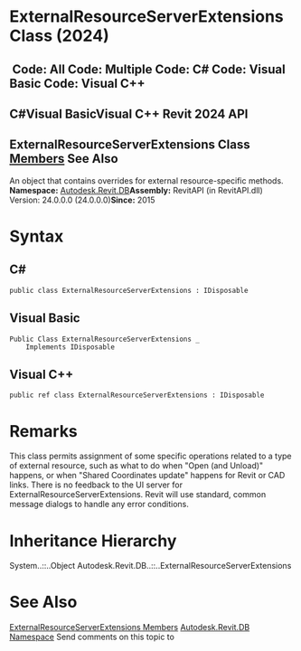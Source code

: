 # ExternalResourceServerExtensions Class (2024)

﻿
 Code: All Code: Multiple Code: C# Code: Visual Basic Code: Visual C++   
---  
C#Visual BasicVisual C++
Revit 2024 API  
---  
ExternalResourceServerExtensions Class  
[Members](a97273b2-4f35-552e-0579-1281994f903a.md "ExternalResourceServerExtensions Members") See Also  
---  
An object that contains overrides for external resource-specific methods. 
**Namespace:** [Autodesk.Revit.DB](87546ba7-461b-c646-cbb1-2cb8f5bff8b2.md "Autodesk.Revit.DB Namespace")**Assembly:** RevitAPI (in RevitAPI.dll) Version: 24.0.0.0 (24.0.0.0)**Since:** 2015 
# Syntax
C#  
---  
```text
public class ExternalResourceServerExtensions : IDisposable
```
  
Visual Basic  
---  
```text
Public Class ExternalResourceServerExtensions _
	Implements IDisposable
```
  
Visual C++  
---  
```text
public ref class ExternalResourceServerExtensions : IDisposable
```
  
# Remarks
This class permits assignment of some specific operations related to a type of external resource, such as what to do when "Open (and Unload)" happens, or when "Shared Coordinates update" happens for Revit or CAD links. 
There is no feedback to the UI server for ExternalResourceServerExtensions. Revit will use standard, common message dialogs to handle any error conditions.
# Inheritance Hierarchy
System..::..Object Autodesk.Revit.DB..::..ExternalResourceServerExtensions
# See Also
[ExternalResourceServerExtensions Members](a97273b2-4f35-552e-0579-1281994f903a.md "ExternalResourceServerExtensions Members")
[Autodesk.Revit.DB Namespace](87546ba7-461b-c646-cbb1-2cb8f5bff8b2.md "Autodesk.Revit.DB Namespace")
Send comments on this topic to 
